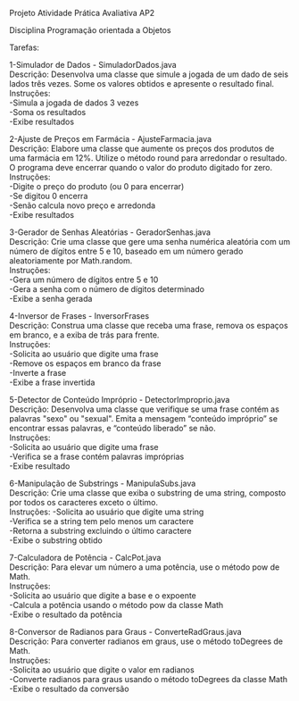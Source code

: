 Projeto Atividade Prática Avaliativa AP2

Disciplina Programação orientada a Objetos

Tarefas:

1-Simulador de Dados - SimuladorDados.java  
Descrição: Desenvolva uma classe que simule a jogada de um dado de seis lados três vezes. Some os valores obtidos e apresente o resultado final.  
Instruções:  
-Simula a jogada de dados 3 vezes  
-Soma os resultados  
-Exibe resultados  

2-Ajuste de Preços em Farmácia - AjusteFarmacia.java  
Descrição: Elabore uma classe que aumente os preços dos produtos de uma farmácia em 12%. Utilize o método round para arredondar o resultado. O programa deve encerrar quando o valor do produto digitado for zero.  
Instruções:  
-Digite o preço do produto (ou 0 para encerrar)  
-Se digitou 0 encerra  
-Senão calcula novo preço e arredonda  
-Exibe resultados  

3-Gerador de Senhas Aleatórias - GeradorSenhas.java   
Descrição: Crie uma classe que gere uma senha numérica aleatória com um número de dígitos entre 5 e 10, baseado em um número gerado aleatoriamente por Math.random.  
Instruções:  
-Gera um número de dígitos entre 5 e 10  
-Gera a senha com o número de dígitos determinado  
-Exibe a senha gerada  

4-Inversor de Frases - InversorFrases  
Descrição: Construa uma classe que receba uma frase, remova os espaços em branco, e a exiba de trás para frente.  
Instruções:  
-Solicita ao usuário que digite uma frase  
-Remove os espaços em branco da frase  
-Inverte a frase  
-Exibe a frase invertida  

5-Detector de Conteúdo Impróprio - DetectorImproprio.java  
Descrição: Desenvolva uma classe que verifique se uma frase contém as palavras "sexo" ou "sexual". Emita a mensagem “conteúdo impróprio” se encontrar essas palavras, e “conteúdo liberado” se não.  
Instruções:  
-Solicita ao usuário que digite uma frase  
-Verifica se a frase contém palavras impróprias  
-Exibe resultado  

6-Manipulação de Substrings - ManipulaSubs.java  
Descrição: Crie uma classe que exiba o substring de uma string, composto por todos os caracteres exceto o último.  
Instruções:
-Solicita ao usuário que digite uma string  
-Verifica se a string tem pelo menos um caractere  
-Retorna a substring excluindo o último caractere  
-Exibe o substring obtido  

7-Calculadora de Potência - CalcPot.java  
Descrição: Para elevar um número a uma potência, use o método pow de Math.  
Instruções:  
-Solicita ao usuário que digite a base e o expoente  
-Calcula a potência usando o método pow da classe Math  
-Exibe o resultado da potência  

8-Conversor de Radianos para Graus  - ConverteRadGraus.java  
Descrição: Para converter radianos em graus, use o método toDegrees de Math.  
Instruções:  
-Solicita ao usuário que digite o valor em radianos  
-Converte radianos para graus usando o método toDegrees da classe Math  
-Exibe o resultado da conversão  